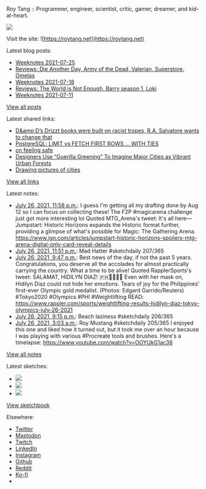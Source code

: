 Roy Tang :: Programmer, engineer, scientist, critic, gamer, dreamer, and kid-at-heart.

![](https://roytang.net/static/img/profile.jpg)

Visit the site: ![https://roytang.net](https://roytang.net)

Latest blog posts:

- [Weeknotes 2021-07-25](https://roytang.net/2021/07/weeknotes-2021-07-25/)
- [Reviews: Die Another Day, Army of the Dead, Valerian, Superstore, Omelas](https://roytang.net/2021/07/dad-aotd-vatcoatp-omelas/)
- [Weeknotes 2021-07-18](https://roytang.net/2021/07/weeknotes-2021-07-18/)
- [Reviews: The World is Not Enough, Barry season 1, Loki](https://roytang.net/2021/07/wine-barry-loki/)
- [Weeknotes 2021-07-11](https://roytang.net/2021/07/weeknotes-2021-07-11/)

[View all posts](https://roytang.net/blog)

Latest shared links:

- [D&amp;amp;D’s Drizzt books were built on racist tropes, R.A. Salvatore wants to change that](https://roytang.net/2021/07/dampds-drizzt-books-were-built-on-racist-tropes-ra-salvatore-wants-to-change-that/)
- [PostgreSQL: LIMIT vs FETCH FIRST ROWS … WITH TIES](https://roytang.net/2021/07/postgresql-limit-vs-fetch-first-rows-with-ties/)
- [on feeling safe](https://roytang.net/2021/07/on-feeling-safe/)
- [Designers Use “Guerilla Greening” To Imagine Major Cities as Vibrant Urban Forests](https://roytang.net/2021/07/designers-use-guerilla-greening-to-imagine-major-cities-as-vibrant-urban-forests/)
- [Drawing pictures of cities](https://roytang.net/2021/07/drawing-pictures-of-cities/)

[View all links](https://roytang.net/links)

Latest notes:

- [July 26, 2021, 11:58 p.m.](https://roytang.net/2021/07/1419688642017054723/): I guess I&#x27;m getting all my drafting done by Aug 12 so I can focus on collecting these! The F2P #magicarena challenge just got more interesting lol Quoted MTG_Arena&#x27;s tweet: It&#x27;s all here—Jumpstart: Historic Horizons expands the Historic format further, providing a glimpse of what&#x27;s possible for Magic: The Gathering Arena. https://www.ign.com/articles/jumpstart-historic-horizons-spoilers-mtg-arena-digital-only-card-reveal-details
- [July 26, 2021, 11:51 p.m.](https://roytang.net/2021/07/1419686724809105409/): Mad Hatter #sketchdaily 207/365
- [July 26, 2021, 9:47 p.m.](https://roytang.net/2021/07/1419655504289095688/): Best news of the day, if not the past 5 years. Congratulations, you deserve all the accolades for almost practically carrying the country. What a time to be alive! Quoted RapplerSports&#x27;s tweet: SALAMAT, HIDILYN DIAZ! 🇵🇭🥇🏋🏻‍♀️ Even with her mask on, Hidilyn Diaz could not hide her emotions. Tears of joy for the Philippines&#x27; first-ever Olympic gold medalist. (Photos: Edgard Garrido/Reuters) #Tokyo2020 #Olympics #PHI #Weightlifting READ: https://www.rappler.com/sports/weightlifting-results-hidilyn-diaz-tokyo-olympics-july-26-2021
- [July 26, 2021, 9:15 p.m.](https://roytang.net/2021/07/1419647521350066181/): Beach laziness #sketchdaily 206/365
- [July 26, 2021, 3:03 a.m.](https://roytang.net/2021/07/1419372790331805698/): Roy Mustang #sketchdaily 205/365 I enjoyed this one and liked how it turned out, but it took me over an hour because I was playing with various #Procreate tools and brushes. Here&#x27;s a timelapse: https://www.youtube.com/watch?v=OOYUkG1ac38

[View all notes](https://roytang.net/notes)

Latest sketches:


- ![](https://roytang.net/media/cache/c2/c7/c2c747090695a8888f87f5ac4e9fc5fc.jpg)
- ![](https://roytang.net/media/cache/76/d1/76d16a1346159c86531ad6b4954c79d4.jpg)
- ![](https://roytang.net/media/cache/a5/a1/a5a129ce71d5ce23211e6c68d2697f0a.jpg)

[View sketchbook](https://roytang.net/albums/sketchbook)


Elsewhere:

- [Twitter](https://twitter.com/roytang)
- [Mastodon](https://mastodon.technology/@roytang)
- [Twitch](https://twitch.tv/twitchyroy)
- [LinkedIn](https://www.linkedin.com/in/roytang)
- [Instagram](https://instagram.com/roytang0400)
- [Github](https://github.com/roytang)
- [Reddit](https://reddit.com/u/hungryroy)
- [Ko-fi](https://ko-fi.com/roytang)
- [](mailto:hello@roytang.net)